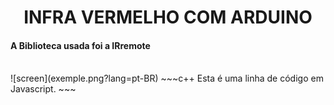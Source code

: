<h1 align="center">INFRA VERMELHO COM ARDUINO</h1>
<h4>A Biblioteca usada foi a IRremote </h4>
<br>
   ![screen](exemple.png?lang=pt-BR)
~~~c++
Esta é uma linha de código em Javascript.
~~~
